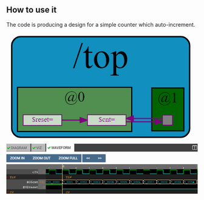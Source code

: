 ## How to use it
The code is producing a design for a simple counter which auto-increment. 

![alt text](https://github.com/RISCV-MYTH-WORKSHOP/riscv_myth_workshop_dec20-razvanionescu-77/blob/master/2_Counter/Counter_Diagram.PNG "Diagram")
![alt text](https://github.com/RISCV-MYTH-WORKSHOP/riscv_myth_workshop_dec20-razvanionescu-77/blob/master/2_Counter/Counter_Waveform.PNG "Waveform")

